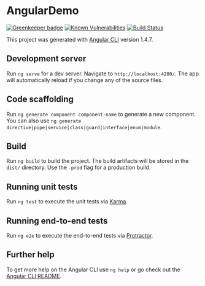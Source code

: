 # AngularDemo

[![Greenkeeper badge](https://badges.greenkeeper.io/louisthomas/angular-demo.svg)](https://greenkeeper.io/)
[![Known Vulnerabilities](https://snyk.io/test/github/louisthomas/angular-demo/badge.svg)](https://snyk.io/test/github/louisthomas/angular-demo)
[![Build Status](https://travis-ci.org/louisthomas/angular-demo.svg?branch=master)](https://travis-ci.org/louisthomas/angular-demo)

This project was generated with [Angular CLI](https://github.com/angular/angular-cli) version 1.4.7.

## Development server

Run `ng serve` for a dev server. Navigate to `http://localhost:4200/`. The app will automatically reload if you change any of the source files.

## Code scaffolding

Run `ng generate component component-name` to generate a new component. You can also use `ng generate directive|pipe|service|class|guard|interface|enum|module`.

## Build

Run `ng build` to build the project. The build artifacts will be stored in the `dist/` directory. Use the `-prod` flag for a production build.

## Running unit tests

Run `ng test` to execute the unit tests via [Karma](https://karma-runner.github.io).

## Running end-to-end tests

Run `ng e2e` to execute the end-to-end tests via [Protractor](http://www.protractortest.org/).

## Further help

To get more help on the Angular CLI use `ng help` or go check out the [Angular CLI README](https://github.com/angular/angular-cli/blob/master/README.md).
